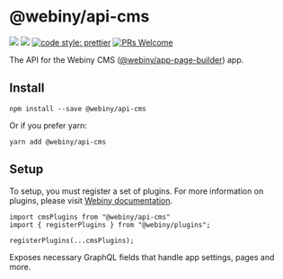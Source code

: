 # @webiny/api-cms
[![](https://img.shields.io/npm/dw/@webiny/api-cms.svg)](https://www.npmjs.com/package/@webiny/api-cms) 
[![](https://img.shields.io/npm/v/@webiny/api-cms.svg)](https://www.npmjs.com/package/@webiny/api-cms)
[![code style: prettier](https://img.shields.io/badge/code_style-prettier-ff69b4.svg?style=flat-square)](https://github.com/prettier/prettier)
[![PRs Welcome](https://img.shields.io/badge/PRs-welcome-brightgreen.svg?style=flat-square)](http://makeapullrequest.com)

The API for the Webiny CMS ([@webiny/app-page-builder](../@webiny/app-page-builder)) app.
    
## Install
```
npm install --save @webiny/api-cms
```

Or if you prefer yarn: 
```
yarn add @webiny/api-cms
```

## Setup
To setup, you must register a set of plugins. For more information on 
plugins, please visit [Webiny documentation](https://docs.webiny.com/docs/developer-tutorials/plugins-crash-course).

```
import cmsPlugins from "@webiny/api-cms"
import { registerPlugins } from "@webiny/plugins";

registerPlugins(...cmsPlugins);
```

Exposes necessary GraphQL fields that handle app settings, pages and more.
